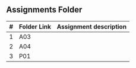 ## Assignments Folder

|   #   | Folder Link | Assignment description |
| :---: | ----------- | ---------------------- |
|   1   |     A03     |                        |
|   2   |     A04     |                        |
|   3   |     P01     |                        |

